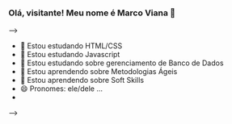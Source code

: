 ### Olá, visitante! Meu nome é Marco Viana 👋


-->
- 🔭 Estou estudando HTML/CSS
- 🌱 Estou estudando Javascript
- 🌱 Estou estudando sobre gerenciamento de Banco de Dados
- 🤔 Estou aprendendo sobre Metodologias Ágeis
- 👯 Estou aprendendo sobre Soft Skills   
- 😄 Pronomes: ele/dele ...
-
-->
